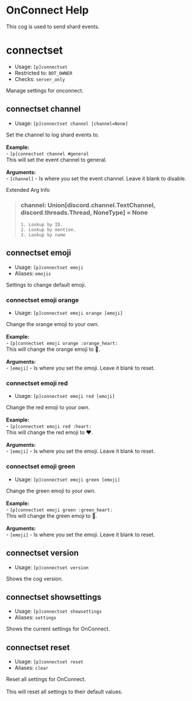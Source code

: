 # OnConnect Help

This cog is used to send shard events.

# connectset
 - Usage: `[p]connectset `
 - Restricted to: `BOT_OWNER`
 - Checks: `server_only`

Manage settings for onconnect.

## connectset channel
 - Usage: `[p]connectset channel [channel=None] `

Set the channel to log shard events to.<br/><br/>**Example:**<br/>- `[p]connectset channel #general`<br/>This will set the event channel to general.<br/><br/>**Arguments:**<br/>- `[channel]` - Is where you set the event channel. Leave it blank to disable.

Extended Arg Info
> ### channel: Union[discord.channel.TextChannel, discord.threads.Thread, NoneType] = None
> 
> 
>     1. Lookup by ID.
>     2. Lookup by mention.
>     3. Lookup by name
> 
> 

## connectset emoji
 - Usage: `[p]connectset emoji `
 - Aliases: `emojis`

Settings to change default emoji.

### connectset emoji orange
 - Usage: `[p]connectset emoji orange [emoji] `

Change the orange emoji to your own.<br/><br/>**Example:**<br/>- `[p]connectset emoji orange :orange_heart:`<br/>This will change the orange emoji to :orange_heart:.<br/><br/>**Arguments:**<br/>- `[emoji]` - Is where you set the emoji. Leave it blank to reset.

### connectset emoji red
 - Usage: `[p]connectset emoji red [emoji] `

Change the red emoji to your own.<br/><br/>**Example:**<br/>- `[p]connectset emoji red :heart:`<br/>This will change the red emoji to :heart:.<br/><br/>**Arguments:**<br/>- `[emoji]` - Is where you set the emoji. Leave it blank to reset.

### connectset emoji green
 - Usage: `[p]connectset emoji green [emoji] `

Change the green emoji to your own.<br/><br/>**Example:**<br/>- `[p]connectset emoji green :green_heart:`<br/>This will change the green emoji to :green_heart:.<br/><br/>**Arguments:**<br/>- `[emoji]` - Is where you set the emoji. Leave it blank to reset.

## connectset version
 - Usage: `[p]connectset version `

Shows the cog version.

## connectset showsettings
 - Usage: `[p]connectset showsettings `
 - Aliases: `settings`

Shows the current settings for OnConnect.

## connectset reset
 - Usage: `[p]connectset reset `
 - Aliases: `clear`

Reset all settings for OnConnect.<br/><br/>This will reset all settings to their default values.
